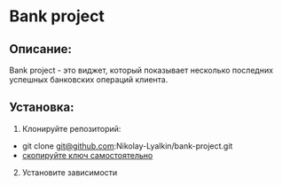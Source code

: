 # Bank project

## Описание:
Bank project - это виджет, который показывает несколько последних успешных банковских операций клиента.

## Установка:
1. Клонируйте репозиторий:
- git clone git@github.com:Nikolay-Lyalkin/bank-project.git
- [скопируйте ключ самостоятельно](https://github.com/Nikolay-Lyalkin/bank-project)
2. Установите зависимости